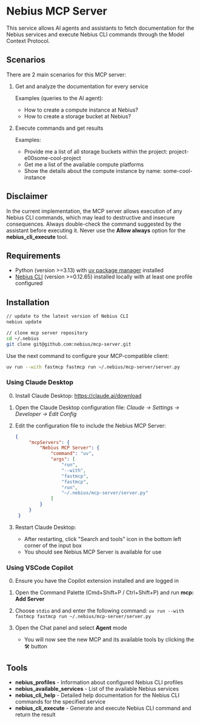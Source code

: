 # Nebius MCP Server

This service allows AI agents and assistants to fetch documentation for the Nebius services and execute Nebius CLI commands through the Model Context Protocol.

## Scenarios

There are 2 main scenarios for this MCP server:
1. Get and analyze the documentation for every service

    Examples (queries to the AI agent):
    - How to create a compute instance at Nebius?
    - How to create a storage bucket at Nebius?

2. Execute commands and get results

    Examples:
    - Provide me a list of all storage buckets within the project: project-e00some-cool-project
    - Get me a list of the available compute platforms
    - Show the details about the compute instance by name: some-cool-instance

## Disclaimer

In the current implementation, the MCP server allows execution of any Nebius CLI commands, which may lead to destructive and insecure consequences. Always double-check the command suggested by the assistant before executing it. Never use the **Allow always** option for the **nebius_cli_execute** tool.

## Requirements

- Python (version >=3.13) with [uv package manager](https://github.com/astral-sh/uv) installed
- [Nebius CLI](https://docs.nebius.com/cli) (version >=0.12.65) installed locally with at least one profile configured

## Installation

```bash
// update to the latest version of Nebius CLI
nebius update

// clone mcp server repository
cd ~/.nebius
git clone git@github.com:nebius/mcp-server.git
```

Use the next command to configure your MCP-compatible client:
```bash
uv run --with fastmcp fastmcp run ~/.nebius/mcp-server/server.py
```

### Using Claude Desktop

0. Install Claude Desktop: https://claude.ai/download

1. Open the Claude Desktop configuration file: *Claude -> Settings -> Developer -> Edit Config*

2. Edit the configuration file to include the Nebius MCP Server:
   ```json
   {
        "mcpServers": {
            "Nebius MCP Server": {
                "command": "uv",
                "args": [
                    "run",
                    "--with",
                    "fastmcp",
                    "fastmcp",
                    "run",
                    "~/.nebius/mcp-server/server.py"
                ]
            }
        }
    }
   ```

3. Restart Claude Desktop:
   - After restarting, click "Search and tools" icon in the bottom left corner of the input box
   - You should see Nebius MCP Server is available for use

### Using VSCode Copilot

0. Ensure you have the Copilot extension installed and are logged in

1. Open the Command Palette (Cmd+Shift+P / Ctrl+Shift+P) and run **mcp: Add Server**

2. Choose `stdio` and and enter the following command: `uv run --with fastmcp fastmcp run ~/.nebius/mcp-server/server.py`

3. Open the Chat panel and select **Agent** mode
    - You will now see the new MCP and its available tools by clicking the  :hammer_and_wrench:  button

## Tools

- **nebius_profiles** - Information about configured Nebius CLI profiles
- **nebius_available_services** - List of the available Nebius services  
- **nebius_cli_help** - Detailed help documentation for the Nebius CLI commands for the specified service
- **nebius_cli_execute** - Generate and execute Nebius CLI command and return the result
